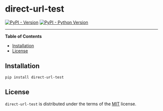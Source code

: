 # direct-url-test

[![PyPI - Version](https://img.shields.io/pypi/v/direct-url-test.svg)](https://pypi.org/project/direct-url-test)
[![PyPI - Python Version](https://img.shields.io/pypi/pyversions/direct-url-test.svg)](https://pypi.org/project/direct-url-test)

-----

**Table of Contents**

- [Installation](#installation)
- [License](#license)

## Installation

```console
pip install direct-url-test
```

## License

`direct-url-test` is distributed under the terms of the [MIT](https://spdx.org/licenses/MIT.html) license.
